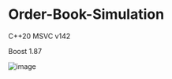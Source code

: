 # Order-Book-Simulation

C++20 MSVC v142

Boost 1.87


![image](https://github.com/user-attachments/assets/899f9f1a-a5b9-4b01-9700-69342997edd1)

